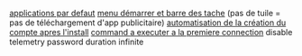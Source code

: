 [applications par defaut](scripts/external/files/AppAssoc.xml)
[menu démarrer et barre des tache](scripts/external/files/LayoutModification.xml) (pas de tuile = pas de téléchargement d'app publicitaire)
[automatisation de la création du compte apres l'install](scripts/external/files/unattend.xml)
[command a executer a la premiere connection](scripts/external/files/post-install.bat) disable telemetry password duration infinite